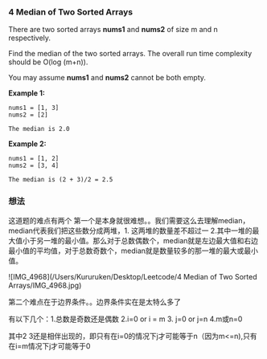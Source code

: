 ### 4 Median of Two Sorted Arrays

There are two sorted arrays **nums1** and **nums2** of size m and n respectively.

Find the median of the two sorted arrays. The overall run time complexity should be O(log (m+n)).

You may assume **nums1** and **nums2** cannot be both empty.

**Example 1:**

```
nums1 = [1, 3]
nums2 = [2]

The median is 2.0
```

**Example 2:**

```
nums1 = [1, 2]
nums2 = [3, 4]

The median is (2 + 3)/2 = 2.5
```

### 想法

这道题的难点有两个 第一个是本身就很难想。。我们需要这么去理解median，median代表我们把这些数分成两堆，1. 这两堆的数量差不超过一 2.其中一堆的最大值小于另一堆的最小值。那么对于总数偶数个，median就是左边最大值和右边最小值的平均值，对于总数奇数个，median就是数量较多的那一堆的最大或最小值。

![IMG_4968](/Users/Kururuken/Desktop/Leetcode/4 Median of Two Sorted Arrays/IMG_4968.jpg)

第二个难点在于边界条件。。边界条件实在是太特么多了

有以下几个：1.总数是奇数还是偶数 2.i=0 or i = m 3. j=0 or j=n 4.m或n=0

其中2 3还是相伴出现的，即只有在i=0的情况下j才可能等于n（因为m<=n),只有在i=m情况下j才可能等于0